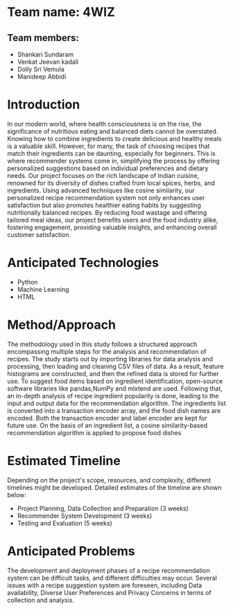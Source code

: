 # Team name: 4WIZ

## Team members:
 - Shankari Sundaram
 - Venkat Jeevan kadali
 - Dolly Sri Vemula
 - Manideep Abbidi

# Introduction
In our modern world, where health consciousness is on the rise, the significance of nutritious eating and balanced diets cannot be overstated. Knowing how to combine ingredients to create delicious and healthy meals is a valuable skill. However, for many, the task of choosing recipes that match their ingredients can be daunting, especially for beginners. This is where recommender systems come in, simplifying the process by offering personalized suggestions based on individual preferences and dietary needs. Our project focuses on the rich landscape of Indian cuisine, renowned for its diversity of dishes crafted from local spices, herbs, and ingredients. Using advanced techniques like cosine similarity, our personalized recipe recommendation system not only enhances user satisfaction but also promotes healthier eating habits by suggesting nutritionally balanced recipes. By reducing food wastage and offering tailored meal ideas, our project benefits users and the food industry alike, fostering engagement, providing valuable insights, and enhancing overall customer satisfaction.

# Anticipated Technologies
-	Python
-	Machine Learning
-	HTML

# Method/Approach
The methodology used in this study follows a structured approach encompassing multiple steps for the analysis and recommendation of recipes. The study starts out by importing libraries for data analysis and processing, then loading and cleaning CSV files of data. As a result, feature histograms are constructed, and then the refined data is stored for further use. To suggest food items based on ingredient identification, open-source software libraries like pandas,NumPy and mlxtend are used. Following that, an in-depth analysis of recipe ingredient popularity is done, leading to the input and output data for the recommendation algorithm. The ingredients list is converted into a transaction encoder array, and the food dish names are encoded. Both the transaction encoder and label encoder are kept for future use. On the basis of an ingredient list, a cosine similarity-based recommendation algorithm is applied to propose food dishes

# Estimated Timeline
Depending on the project's scope, resources, and complexity, different timelines might be developed. Detailed estimates of the timeline are shown below:
-	Project Planning, Data Collection and Preparation (3 weeks)
-	Recommender System Development (3 weeks)
-	Testing and Evaluation (5 weeks)


# Anticipated Problems
The development and deployment phases of a recipe recommendation system can be difficult tasks, and different difficulties may occur. Several issues with a recipe suggestion system are foreseen, including Data availability, Diverse User Preferences and Privacy Concerns in terms of collection and analysis.
